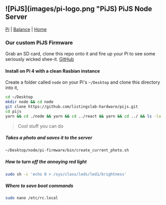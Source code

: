 ## ![PiJS](images/pi-logo.png "PiJS) PiJS Node Server

[Pi](./) | [Balance](../) | [Home](../../..)

### Our custom PiJS Firmware

Grab an SD card, clone this repo onto it and fire up your Pi
to see some seriously wicked shee-it. [GitHub](https://github.com/listingslab-hardware/pi-firmware)

#### Install on Pi 4 with a clean Rasbian instance

Create a folder called `node` on your Pi's `~/Desktop` and clone this directory into it,

```bash
cd ~/Desktop
mkdir node && cd node
git clone https://github.com/listingslab-hardware/pijs.git
cd pijs
yarn && cd ./node && yarn && cd ../react && yarn && cd ../ && ls -la
```

> Cool stuff you can do

##### Takes a photo and saves it to the server

```bash
~/Desktop/node/pi-firmware/bin/create_current_photo.sh
```

##### How to turn off the annoying red light

```bash
sudo sh -c 'echo 0 > /sys/class/leds/led1/brightness'
```

##### Where to save boot commands

```bash
sudo nano /etc/rc.local
```
